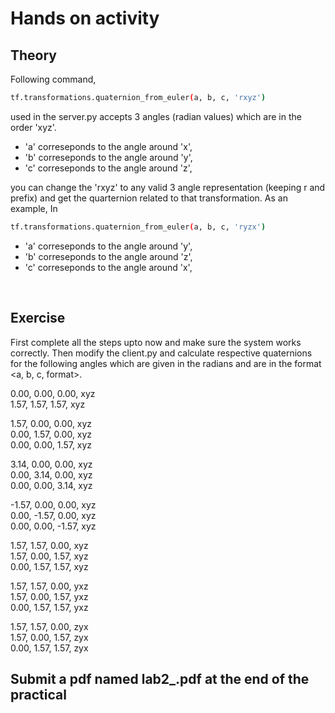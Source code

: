 # Hands on activity

## Theory

Following command,

```sh
tf.transformations.quaternion_from_euler(a, b, c, 'rxyz')
```

used in the server.py accepts 3 angles (radian values) which are in the order 'xyz'.

- 'a' correseponds to the angle around 'x',
- 'b' correseponds to the angle around 'y',
- 'c' correseponds to the angle around 'z',

you can change the 'rxyz' to any valid 3 angle representation (keeping r and prefix) and get the quarternion related to that transformation. As an example, In

```sh
tf.transformations.quaternion_from_euler(a, b, c, 'ryzx')
```

- 'a' correseponds to the angle around 'y',
- 'b' correseponds to the angle around 'z',
- 'c' correseponds to the angle around 'x',

<br>

## Exercise

First complete all the steps upto now and make sure the system works correctly. Then modify the client.py and calculate respective quaternions for the following angles which are given in the radians and are in the format <a, b, c, format>. 

0.00, 0.00, 0.00, xyz \
1.57, 1.57, 1.57, xyz

1.57, 0.00, 0.00, xyz \
0.00, 1.57, 0.00, xyz \
0.00, 0.00, 1.57, xyz 

3.14, 0.00, 0.00, xyz \
0.00, 3.14, 0.00, xyz \
0.00, 0.00, 3.14, xyz 

-1.57, 0.00, 0.00, xyz \
0.00, -1.57, 0.00, xyz \
0.00, 0.00, -1.57, xyz

1.57, 1.57, 0.00, xyz \
1.57, 0.00, 1.57, xyz \
0.00, 1.57, 1.57, xyz

1.57, 1.57, 0.00, yxz \
1.57, 0.00, 1.57, yxz \
0.00, 1.57, 1.57, yxz 

1.57, 1.57, 0.00, zyx \
1.57, 0.00, 1.57, zyx \
0.00, 1.57, 1.57, zyx 

## Submit a pdf named lab2_<index>.pdf at the end of the practical 

